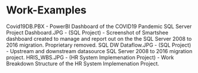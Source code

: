 # Work-Examples
Covid19DB.PBX - PowerBI Dashboard of the COVID19 Pandemic
SQL Server Project Dashboard.JPG - (SQL Project) - Screenshot of Smartshee dashboard created  to manage and report out on the the SQL Server 2008 to 2016 migration.  Proprietary removed.
SQL DW Dataflow.JPG - (SQL Project) - Upstream and downstream datasource SQL Server 2008 to 2016 migration project.
HRIS_WBS.JPG - (HR System Implemenation Project) - Work Breakdown Structure of the HR System Implemenation Project.
